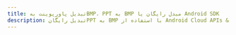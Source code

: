---title: تبدیل پاورپوینت بهBMP، PPT به BMP مبدل رایگان یا Android SDKdescription: تبدیل رایگانPPT به BMP با استفاده از Android Cloud APIs & SDK. همچنین اسناد Microsoft PowerPoint را در Cloud ایجاد، ویرایش و رندر کنید.---